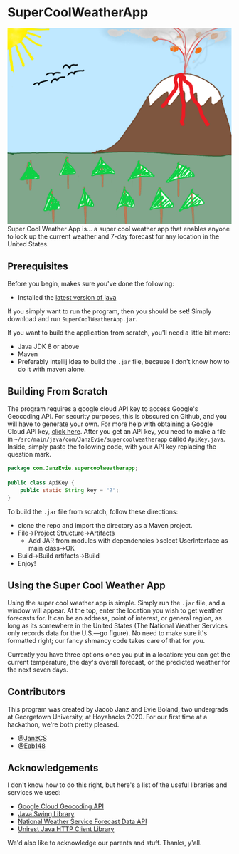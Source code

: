 # SuperCoolWeatherApp
![SuperCoolWeatherApp-logo](SuperCoolVolcano.png "Super cool weather logo!")
Super Cool Weather App is... a super cool weather app that enables anyone to look up the current
weather and 7-day forecast for any location in the United States.
## Prerequisites
Before you begin, makes sure you've done the following:
* Installed the [latest version of java](https://www.java.com/en/)

If you simply want to run the program, then you should be set! Simply download and run
`SuperCoolWeatherApp.jar`.

If you want to build the application from scratch, you'll need a little bit more:
* Java JDK 8 or above
* Maven
* Preferably Intellij Idea to build the `.jar` file, because I don't know how to do it with maven
  alone.

## Building From Scratch
The program requires a google cloud API key to access Google's Geocoding API. For security purposes,
this is obscured on Github, and you will have to generate your own. For more help with obtaining a
Google Cloud API key, [click here](https://cloud.google.com/apis/). After you get an API key, you
need to make a file in `~/src/main/java/com/JanzEvie/supercoolweatherapp` called `ApiKey.java`. Inside, simply paste the following
code, with your API key replacing the question mark.
```java
package com.JanzEvie.supercoolweatherapp;

public class ApiKey {
    public static String key = "?";
}
```

To build the `.jar` file from scratch, follow these directions:
* clone the repo and import the directory as a Maven project.
* File->Project Structure->Artifacts
  * Add JAR from modules with dependencies->select UserInterface as main class->OK
* Build->Build artifacts->Build
* Enjoy!

## Using the Super Cool Weather App
Using the super cool weather app is simple. Simply run the `.jar` file, and a window will appear. At
the top, enter the location you wish to get weather forecasts for. It can be an address, point of
interest, or general region, as long as its somewhere in the United States (The National Weather
Services only records data for the U.S.—go figure). No need to make sure it's formatted right; our
fancy shmancy code takes care of that for you.

Currently you have three options once you put in a location: you can get the current temperature,
the day's overall forecast, or the predicted weather for the next seven days.

## Contributors
This program was created by Jacob Janz and Evie Boland, two undergrads at Georgetown University, at
Hoyahacks 2020. For our first time at a hackathon, we're both pretty pleased.

* [@JanzCS](https://github.com/JanzCS)
* [@Eab148](https://github.com/Eab148)

## Acknowledgements
I don't know how to do this right, but here's a list of the useful libraries and services we used:
* [Google Cloud Geocoding API](https://developers.google.com/maps/documentation/geocoding/start)
* [Java Swing Library](https://en.wikipedia.org/wiki/Swing_(Java))
* [National Weather Service Forecast Data API](https://www.weather.gov/documentation/services-web-api)
* [Unirest Java HTTP Client Library](http://kong.github.io/unirest-java/)

We'd also like to acknowledge our parents and stuff. Thanks, y'all.
